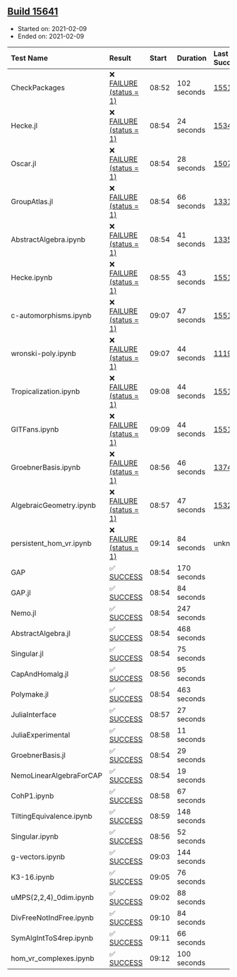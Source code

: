 ## [Build 15641](https://oscarci.mathematik.uni-kl.de/job/oscar/15641/)

* Started on: 2021-02-09
* Ended on: 2021-02-09

| Test Name    | Result | Start | Duration | Last Success | First Failure |
|:-------------|:-------|:------|:---------|:-------------|:--------------|
| CheckPackages | ❌ [FAILURE (status = 1)](https://oscarci.mathematik.uni-kl.de/job/oscar/15641/artifact/logs/build-15641/CheckPackages.log) | 08:52 | 102 seconds | [15514](https://oscarci.mathematik.uni-kl.de/job/oscar/15514/) | [15515](https://oscarci.mathematik.uni-kl.de/job/oscar/15515/) |
| Hecke.jl | ❌ [FAILURE (status = 1)](https://oscarci.mathematik.uni-kl.de/job/oscar/15641/artifact/logs/build-15641/Hecke.jl.log) | 08:54 | 24 seconds | [15344](https://oscarci.mathematik.uni-kl.de/job/oscar/15344/) | [15348](https://oscarci.mathematik.uni-kl.de/job/oscar/15348/) |
| Oscar.jl | ❌ [FAILURE (status = 1)](https://oscarci.mathematik.uni-kl.de/job/oscar/15641/artifact/logs/build-15641/Oscar.jl.log) | 08:54 | 28 seconds | [15079](https://oscarci.mathematik.uni-kl.de/job/oscar/15079/) | [15080](https://oscarci.mathematik.uni-kl.de/job/oscar/15080/) |
| GroupAtlas.jl | ❌ [FAILURE (status = 1)](https://oscarci.mathematik.uni-kl.de/job/oscar/15641/artifact/logs/build-15641/GroupAtlas.jl.log) | 08:54 | 66 seconds | [13311](https://oscarci.mathematik.uni-kl.de/job/oscar/13311/) | [13312](https://oscarci.mathematik.uni-kl.de/job/oscar/13312/) |
| AbstractAlgebra.ipynb | ❌ [FAILURE (status = 1)](https://oscarci.mathematik.uni-kl.de/job/oscar/15641/artifact/logs/build-15641/AbstractAlgebra.ipynb.log) | 08:54 | 41 seconds | [13355](https://oscarci.mathematik.uni-kl.de/job/oscar/13355/) | [13356](https://oscarci.mathematik.uni-kl.de/job/oscar/13356/) |
| Hecke.ipynb | ❌ [FAILURE (status = 1)](https://oscarci.mathematik.uni-kl.de/job/oscar/15641/artifact/logs/build-15641/Hecke.ipynb.log) | 08:55 | 43 seconds | [15514](https://oscarci.mathematik.uni-kl.de/job/oscar/15514/) | [15515](https://oscarci.mathematik.uni-kl.de/job/oscar/15515/) |
| c-automorphisms.ipynb | ❌ [FAILURE (status = 1)](https://oscarci.mathematik.uni-kl.de/job/oscar/15641/artifact/logs/build-15641/c-automorphisms.ipynb.log) | 09:07 | 47 seconds | [15514](https://oscarci.mathematik.uni-kl.de/job/oscar/15514/) | [15515](https://oscarci.mathematik.uni-kl.de/job/oscar/15515/) |
| wronski-poly.ipynb | ❌ [FAILURE (status = 1)](https://oscarci.mathematik.uni-kl.de/job/oscar/15641/artifact/logs/build-15641/wronski-poly.ipynb.log) | 09:07 | 44 seconds | [11192](https://oscarci.mathematik.uni-kl.de/job/oscar/11192/) | [11193](https://oscarci.mathematik.uni-kl.de/job/oscar/11193/) |
| Tropicalization.ipynb | ❌ [FAILURE (status = 1)](https://oscarci.mathematik.uni-kl.de/job/oscar/15641/artifact/logs/build-15641/Tropicalization.ipynb.log) | 09:08 | 44 seconds | [15514](https://oscarci.mathematik.uni-kl.de/job/oscar/15514/) | [15515](https://oscarci.mathematik.uni-kl.de/job/oscar/15515/) |
| GITFans.ipynb | ❌ [FAILURE (status = 1)](https://oscarci.mathematik.uni-kl.de/job/oscar/15641/artifact/logs/build-15641/GITFans.ipynb.log) | 09:09 | 44 seconds | [15514](https://oscarci.mathematik.uni-kl.de/job/oscar/15514/) | [15515](https://oscarci.mathematik.uni-kl.de/job/oscar/15515/) |
| GroebnerBasis.ipynb | ❌ [FAILURE (status = 1)](https://oscarci.mathematik.uni-kl.de/job/oscar/15641/artifact/logs/build-15641/GroebnerBasis.ipynb.log) | 08:56 | 46 seconds | [13748](https://oscarci.mathematik.uni-kl.de/job/oscar/13748/) | [13749](https://oscarci.mathematik.uni-kl.de/job/oscar/13749/) |
| AlgebraicGeometry.ipynb | ❌ [FAILURE (status = 1)](https://oscarci.mathematik.uni-kl.de/job/oscar/15641/artifact/logs/build-15641/AlgebraicGeometry.ipynb.log) | 08:57 | 47 seconds | [15322](https://oscarci.mathematik.uni-kl.de/job/oscar/15322/) | [15323](https://oscarci.mathematik.uni-kl.de/job/oscar/15323/) |
| persistent_hom_vr.ipynb | ❌ [FAILURE (status = 1)](https://oscarci.mathematik.uni-kl.de/job/oscar/15641/artifact/logs/build-15641/persistent_hom_vr.ipynb.log) | 09:14 | 84 seconds | unknown | unknown |
| GAP | ✅ [SUCCESS](https://oscarci.mathematik.uni-kl.de/job/oscar/15641/artifact/logs/build-15641/GAP.log) | 08:54 | 170 seconds |  |  |
| GAP.jl | ✅ [SUCCESS](https://oscarci.mathematik.uni-kl.de/job/oscar/15641/artifact/logs/build-15641/GAP.jl.log) | 08:54 | 84 seconds |  |  |
| Nemo.jl | ✅ [SUCCESS](https://oscarci.mathematik.uni-kl.de/job/oscar/15641/artifact/logs/build-15641/Nemo.jl.log) | 08:54 | 247 seconds |  |  |
| AbstractAlgebra.jl | ✅ [SUCCESS](https://oscarci.mathematik.uni-kl.de/job/oscar/15641/artifact/logs/build-15641/AbstractAlgebra.jl.log) | 08:54 | 468 seconds |  |  |
| Singular.jl | ✅ [SUCCESS](https://oscarci.mathematik.uni-kl.de/job/oscar/15641/artifact/logs/build-15641/Singular.jl.log) | 08:54 | 75 seconds |  |  |
| CapAndHomalg.jl | ✅ [SUCCESS](https://oscarci.mathematik.uni-kl.de/job/oscar/15641/artifact/logs/build-15641/CapAndHomalg.jl.log) | 08:56 | 95 seconds |  |  |
| Polymake.jl | ✅ [SUCCESS](https://oscarci.mathematik.uni-kl.de/job/oscar/15641/artifact/logs/build-15641/Polymake.jl.log) | 08:54 | 463 seconds |  |  |
| JuliaInterface | ✅ [SUCCESS](https://oscarci.mathematik.uni-kl.de/job/oscar/15641/artifact/logs/build-15641/JuliaInterface.log) | 08:57 | 27 seconds |  |  |
| JuliaExperimental | ✅ [SUCCESS](https://oscarci.mathematik.uni-kl.de/job/oscar/15641/artifact/logs/build-15641/JuliaExperimental.log) | 08:58 | 11 seconds |  |  |
| GroebnerBasis.jl | ✅ [SUCCESS](https://oscarci.mathematik.uni-kl.de/job/oscar/15641/artifact/logs/build-15641/GroebnerBasis.jl.log) | 08:54 | 29 seconds |  |  |
| NemoLinearAlgebraForCAP | ✅ [SUCCESS](https://oscarci.mathematik.uni-kl.de/job/oscar/15641/artifact/logs/build-15641/NemoLinearAlgebraForCAP.log) | 08:54 | 19 seconds |  |  |
| CohP1.ipynb | ✅ [SUCCESS](https://oscarci.mathematik.uni-kl.de/job/oscar/15641/artifact/logs/build-15641/CohP1.ipynb.log) | 08:58 | 67 seconds |  |  |
| TiltingEquivalence.ipynb | ✅ [SUCCESS](https://oscarci.mathematik.uni-kl.de/job/oscar/15641/artifact/logs/build-15641/TiltingEquivalence.ipynb.log) | 08:59 | 148 seconds |  |  |
| Singular.ipynb | ✅ [SUCCESS](https://oscarci.mathematik.uni-kl.de/job/oscar/15641/artifact/logs/build-15641/Singular.ipynb.log) | 08:56 | 52 seconds |  |  |
| g-vectors.ipynb | ✅ [SUCCESS](https://oscarci.mathematik.uni-kl.de/job/oscar/15641/artifact/logs/build-15641/g-vectors.ipynb.log) | 09:03 | 144 seconds |  |  |
| K3-16.ipynb | ✅ [SUCCESS](https://oscarci.mathematik.uni-kl.de/job/oscar/15641/artifact/logs/build-15641/K3-16.ipynb.log) | 09:05 | 76 seconds |  |  |
| uMPS(2,2,4)_0dim.ipynb | ✅ [SUCCESS](https://oscarci.mathematik.uni-kl.de/job/oscar/15641/artifact/logs/build-15641/uMPS-2-2-4-_0dim.ipynb.log) | 09:02 | 88 seconds |  |  |
| DivFreeNotIndFree.ipynb | ✅ [SUCCESS](https://oscarci.mathematik.uni-kl.de/job/oscar/15641/artifact/logs/build-15641/DivFreeNotIndFree.ipynb.log) | 09:10 | 84 seconds |  |  |
| SymAlgIntToS4rep.ipynb | ✅ [SUCCESS](https://oscarci.mathematik.uni-kl.de/job/oscar/15641/artifact/logs/build-15641/SymAlgIntToS4rep.ipynb.log) | 09:11 | 66 seconds |  |  |
| hom_vr_complexes.ipynb | ✅ [SUCCESS](https://oscarci.mathematik.uni-kl.de/job/oscar/15641/artifact/logs/build-15641/hom_vr_complexes.ipynb.log) | 09:12 | 100 seconds |  |  |
